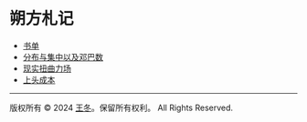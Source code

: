 # 朔方札记

- [书单](书单.md)
- [分布与集中以及邓巴数](分布与集中以及邓巴数.md)
- [现实扭曲力场](现实扭曲力场.md)
- [上头成本](上头成本.md)

---
版权所有 © 2024 [王冬](mailto:wangdong2@gmail.com)。保留所有权利。
All Rights Reserved.

